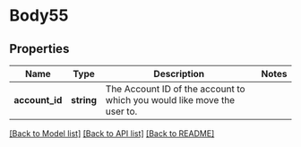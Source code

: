 # Body55

## Properties
Name | Type | Description | Notes
------------ | ------------- | ------------- | -------------
**account_id** | **string** | The Account ID of the account to which you would like move the user to. | 

[[Back to Model list]](../README.md#documentation-for-models) [[Back to API list]](../README.md#documentation-for-api-endpoints) [[Back to README]](../README.md)



